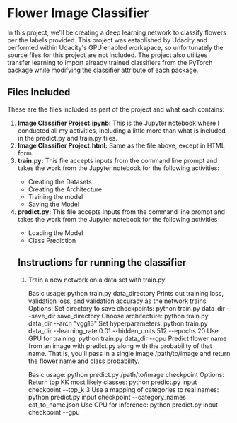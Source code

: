 
<h1>Flower Image Classifier</h1>
In this project, we'll be creating a deep learning network to classify flowers per the labels provided. This project was established by Udacity and performed within Udacity's GPU enabled workspace, so unfortunately the source files for this project are not included. The project also utilizes transfer learning to import already trained classifiers from the PyTorch package while modifying the classifier attribute of each package.


<h2>Files Included</h2>

These are the files included as part of the project and what each contains:
<ol>
<li><b>Image Classifier Project.ipynb:</b> This is the Jupyter notebook where I conducted all my activities, including a little more than what is included in the predict.py and train.py files.</li>

<li><b>Image Classifier Project.html:</b> Same as the file above, except in HTML form.</li>

<li><b>train.py:</b> This file accepts inputs from the command line prompt and takes the work from the Jupyter notebook for the following activities:</li>
<ul>
<li>Creating the Datasets</li>

<li>Creating the Architecture</li>

<li>Training the model</li>

<li>Saving the Model</li>
</ul>

<li><b>predict.py:</b> This file accepts inputs from the command line prompt and takes the work from the Jupyter notebook for the following activities</li>
<ul>
<li>Loading the Model</li>
<li>Class Prediction</li>
</ul>

<h2>Instructions for running the classifier</h2>
<ol>
<li>Train a new network on a data set with train.py</li>

Basic usage: python train.py data_directory
Prints out training loss, validation loss, and validation accuracy as the network trains
Options:
Set directory to save checkpoints: python train.py data_dir --save_dir save_directory
Choose architecture: python train.py data_dir --arch "vgg13"
Set hyperparameters: python train.py data_dir --learning_rate 0.01 --hidden_units 512 --epochs 20
Use GPU for training: python train.py data_dir --gpu
Predict flower name from an image with predict.py along with the probability of that name. That is, you'll pass in a single image /path/to/image and return the flower name and class probability.

Basic usage: python predict.py /path/to/image checkpoint
Options:
Return top KK most likely classes: python predict.py input checkpoint --top_k 3
Use a mapping of categories to real names: python predict.py input checkpoint --category_names cat_to_name.json
Use GPU for inference: python predict.py input checkpoint --gpu
